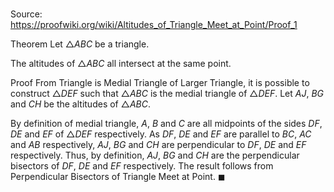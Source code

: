 # 

Source: https://proofwiki.org/wiki/Altitudes_of_Triangle_Meet_at_Point/Proof_1

Theorem
Let $\triangle ABC$ be a triangle.

The altitudes of $\triangle ABC$ all intersect at the same point.


Proof
From Triangle is Medial Triangle of Larger Triangle, it is possible to construct $\triangle DEF$ such that $\triangle ABC$ is the medial triangle of $\triangle DEF$.
Let $AJ$, $BG$ and $CH$ be the altitudes of $\triangle ABC$.




By definition of medial triangle, $A$, $B$ and $C$ are all midpoints of the sides $DF$, $DE$ and $EF$ of $\triangle DEF$ respectively.
As $DF$, $DE$ and $EF$ are parallel to $BC$, $AC$ and $AB$ respectively, $AJ$, $BG$ and $CH$ are perpendicular to $DF$, $DE$ and $EF$ respectively.
Thus, by definition, $AJ$, $BG$ and $CH$ are the perpendicular bisectors of $DF$, $DE$ and $EF$ respectively.
The result follows from Perpendicular Bisectors of Triangle Meet at Point.
$\blacksquare$





